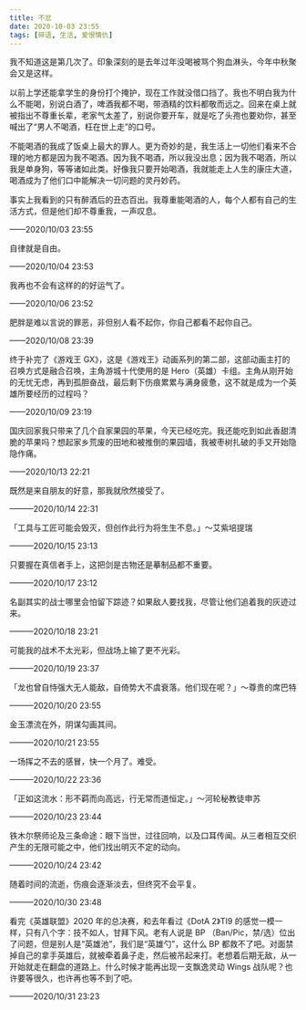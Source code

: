 ```yaml
---
title: 不忿
date: 2020-10-03 23:55
tags: [碎语, 生活, 爱恨情仇]
---
```


我不知道这是第几次了。印象深刻的是去年过年没喝被骂个狗血淋头，今年中秋聚会又是这样。

以前上学还能拿学生的身份打个掩护，现在工作就没借口挡了。我也不明白我为什么不能喝，别说白酒了，啤酒我都不喝，带酒精的饮料都敬而远之。回来在桌上就被指出不尊重长辈，老家气太差了，别说你要开车，就是吃了头孢也要劝你，甚至喊出了“男人不喝酒，枉在世上走”的口号。

不能喝酒的我成了饭桌上最大的罪人。更为奇妙的是，我生活上一切他们看来不合理的地方都是因为我不喝酒。因为我不喝酒，所以我没出息；因为我不喝酒，所以我是单身狗，等等诸如此类。好像我只要开始喝酒，我就能走上人生的康庄大道，喝酒成为了他们口中能解决一切问题的灵丹妙药。

事实上我看到的只有醉酒后的丑态百出。我尊重能喝酒的人，每个人都有自己的生活方式，但是他们却不尊重我，一声叹息。

——2020/10/03 23:55

自律就是自由。

——2020/10/04 23:53

我再也不会有这样的的好运气了。

——2020/10/06 23:52

肥胖是难以言说的罪恶，非但别人看不起你，你自己都看不起你自己。

——2020/10/08 23:39

终于补完了《游戏王 GX》，这是《游戏王》动画系列的第二部，这部动画主打的召唤方式是融合召唤，主角游城十代使用的是 Hero（英雄）卡组。主角从刚开始的无忧无虑，再到孤胆奋战，最后剩下伤痕累累与满身疲惫，这不就是成为一个英雄所要经历的过程吗？

——2020/10/09 23:19

国庆回家我只带来了几个自家果园的苹果，今天已经吃完。我还能吃到如此香甜清脆的苹果吗？想起家乡荒废的田地和被推倒的果园墙，我被枣树扎破的手又开始隐隐作痛。

——2020/10/13 22:21

既然是来自朋友的好意，那我就欣然接受了。

———2020/10/14 22:31

「工具与工匠可能会毁灭，但创作此行为将生生不息。」～艾紫培提瑞

———2020/10/15 23:13

只要握在真信者手上，这把剑是古物还是摹制品都不重要。

———2020/10/17 23:12

名副其实的战士哪里会怕留下踪迹？如果敌人要找我，尽管让他们追着我的灰迹过来。

———2020/10/18 23:21

可能我的战术不太光彩，但战场上输了更不光彩。

———2020/10/19 23:37

「龙也曾自恃强大无人能敌，自倚势大不虞衰落。他们现在呢？」～尊贵的席巴特

———2020/10/20 23:55

金玉漂流在外，阴谋勾画其间。

———2020/10/21 23:55

一场挥之不去的感冒，快一个月了。难受。

———2020/10/22 23:36

「正如这流水：形不羁而向高远，行无常而道恒定。」～河轮秘教徒申苏

———2020/10/23 23:44

铁木尔祭师论及三条命途：眼下当世，过往回响，以及口耳传闻。从三者相互交织产生的无限可能之中，他们找出明灭不定的动向。

———2020/10/24 23:42

随着时间的流逝，伤痕会逐渐淡去，但终究不会平复。

———2020/10/30 23:48

看完《英雄联盟》2020 年的总决赛，和去年看过《DotA 2》TI9 的感觉一模一样，只有八个字：技不如人，甘拜下风。老有人说是 BP （Ban/Pic，禁/选）位出了问题，但是别人是“英雄池”，我们是“英雄勺”，这什么 BP 都救不了吧。对面禁掉自己的拿手英雄后，就被牵着鼻子走，然后被吊起来打。老想着后期无敌，从一开始就走在翻盘的道路上。什么时候才能再出现一支飘逸灵动 Wings 战队呢？也许要等很久，也许再也等不到了吧。

———2020/10/31 23:23
